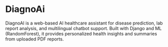 # DiagnoAi
DiagnoAI is a web-based AI healthcare assistant for disease prediction, lab report analysis, and multilingual chatbot support. Built with Django and ML (RandomForest), it provides personalized health insights and summaries from uploaded PDF reports.
